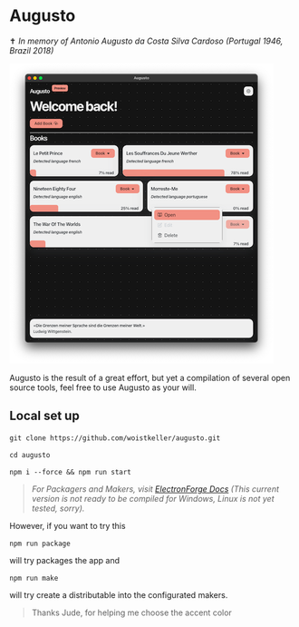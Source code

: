 # **Augusto**
✝︎ *In memory of Antonio Augusto da Costa Silva Cardoso (Portugal 1946, Brazil 2018)*

![home augusto screenshot](.repository/home.png)

Augusto is the result of a great effort, but yet a compilation of several open source tools, feel free to use Augusto as your will.

## **Local set up**
```
git clone https://github.com/woistkeller/augusto.git
```
```
cd augusto
```
```
npm i --force && npm run start
```
> *For Packagers and Makers, visit [ElectronForge Docs](https://www.electronforge.io/) (This current version is not ready to be compiled for Windows, Linux is not yet tested, sorry).*

However, if you want to try this
```
npm run package 
```
will try packages the app and
```
npm run make
```
will try create a distributable into the configurated makers.

> Thanks Jude, for helping me choose the accent color